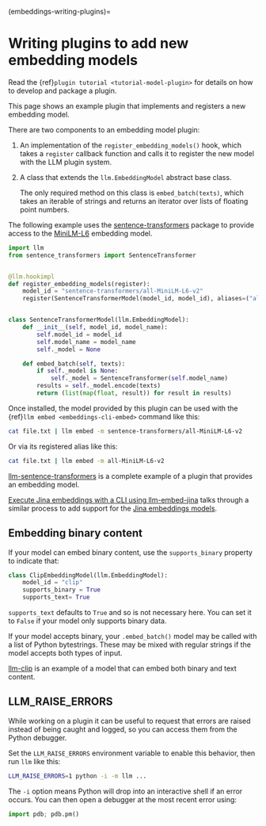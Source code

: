 (embeddings-writing-plugins)=
# Writing plugins to add new embedding models

Read the {ref}`plugin tutorial <tutorial-model-plugin>` for details on how to develop and package a plugin.

This page shows an example plugin that implements and registers a new embedding model.

There are two components to an embedding model plugin:

1. An implementation of the `register_embedding_models()` hook, which takes a `register` callback function and calls it to register the new model with the LLM plugin system.
2. A class that extends the `llm.EmbeddingModel` abstract base class.

    The only required method on this class is `embed_batch(texts)`, which takes an iterable of strings and returns an iterator over lists of floating point numbers.

The following example uses the [sentence-transformers](https://github.com/UKPLab/sentence-transformers) package to provide access to the [MiniLM-L6](https://huggingface.co/sentence-transformers/all-MiniLM-L6-v2) embedding model.

```python
import llm
from sentence_transformers import SentenceTransformer


@llm.hookimpl
def register_embedding_models(register):
    model_id = "sentence-transformers/all-MiniLM-L6-v2"
    register(SentenceTransformerModel(model_id, model_id), aliases=("all-MiniLM-L6-v2",))


class SentenceTransformerModel(llm.EmbeddingModel):
    def __init__(self, model_id, model_name):
        self.model_id = model_id
        self.model_name = model_name
        self._model = None

    def embed_batch(self, texts):
        if self._model is None:
            self._model = SentenceTransformer(self.model_name)
        results = self._model.encode(texts)
        return (list(map(float, result)) for result in results)
```
Once installed, the model provided by this plugin can be used with the {ref}`llm embed <embeddings-cli-embed>` command like this:

```bash
cat file.txt | llm embed -m sentence-transformers/all-MiniLM-L6-v2
```
Or via its registered alias like this:
```bash
cat file.txt | llm embed -m all-MiniLM-L6-v2
```
[llm-sentence-transformers](https://github.com/simonw/llm-sentence-transformers) is a complete example of a plugin that provides an embedding model.

[Execute Jina embeddings with a CLI using llm-embed-jina](https://simonwillison.net/2023/Oct/26/llm-embed-jina/#how-i-built-the-plugin) talks through a similar process to add support for the [Jina embeddings models](https://jina.ai/news/jina-ai-launches-worlds-first-open-source-8k-text-embedding-rivaling-openai/).

## Embedding binary content

If your model can embed binary content, use the `supports_binary` property to indicate that:

```python
class ClipEmbeddingModel(llm.EmbeddingModel):
    model_id = "clip"
    supports_binary = True
    supports_text= True
```

`supports_text` defaults to `True` and so is not necessary here. You can set it to `False` if your model only supports binary data.

If your model accepts binary, your `.embed_batch()` model may be called with a list of Python bytestrings. These may be mixed with regular strings if the model accepts both types of input.

[llm-clip](https://github.com/simonw/llm-clip) is an example of a model that can embed both binary and text content.

## LLM_RAISE_ERRORS

While working on a plugin it can be useful to request that errors are raised instead of being caught and logged, so you can access them from the Python debugger.

Set the `LLM_RAISE_ERRORS` environment variable to enable this behavior, then run `llm` like this:

```bash
LLM_RAISE_ERRORS=1 python -i -m llm ...
```
The `-i` option means Python will drop into an interactive shell if an error occurs. You can then open a debugger at the most recent error using:

```python
import pdb; pdb.pm()
```